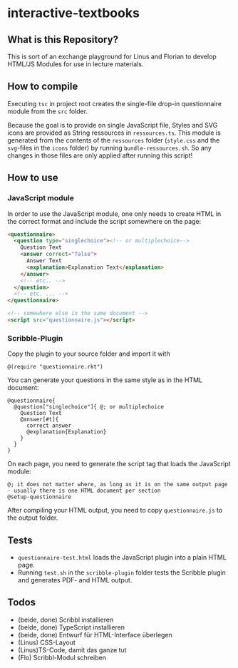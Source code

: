 # interactive-textbooks

## What is this Repository?

This is sort of an exchange playground for Linus and Florian to develop
HTML/JS Modules for use in lecture materials.

## How to compile

Executing `tsc` in project root creates the single-file drop-in questionnaire module from the `src` folder.

Because the goal is to provide on single JavaScript file, Styles and SVG icons are provided as String ressources in `ressources.ts`.
This module is generated from the contents of the `ressources` folder (`style.css` and the `svg`-files in the `icons` folder) by running `bundle-ressources.sh`.
So any changes in those files are only applied after running this script!


## How to use

### JavaScript module

In order to use the JavaScript module, one only needs to create HTML in the correct format and include the script somewhere on the page:
```html
<questionnaire>
  <question type="singlechoice"><!-- or multiplechoice-->
    Question Text
    <answer correct="false">
      Answer Text
      <explanation>Explanation Text</explanation>
    </answer>
    <!-- etc.. -->
  </question>
  <!-- etc. ... -->
</questionnaire>

<!-- somewhere else in the same document -->
<script src="questionnaire.js"></script>
```

### Scribble-Plugin

Copy the plugin to your source folder and import it with
```scribble
@(require "questionnaire.rkt")
```

You can generate your questions in the same style as in the HTML document:
```scribble
@questionnaire{
  @question["singlechoice"]{ @; or multiplechoice
    Question Text
    @answer[#t]{
      correct answer
      @explanation{Explanation}
    }
  }
}
```

On each page, you need to generate the script tag that loads the JavaScript module:
```scribble
@; it does not matter where, as long as it is on the same output page - usually there is one HTML document per section
@setup-questionnaire
```

After compiling your HTML output, you need to copy `questionnaire.js` to the output folder.

## Tests

- `questionnaire-test.html` loads the JavaScript plugin into a plain HTML page.
- Running `test.sh` in the `scribble-plugin` folder tests the Scribble plugin and generates PDF- and HTML output.

## Todos

- (beide, done) Scribbl installieren
- (beide, done) TypeScript installieren
- (beide, done) Entwurf für HTML-Interface überlegen
- (Linus) CSS-Layout
- (Linus)TS-Code, damit das ganze tut
- (Flo) Scribbl-Modul schreiben
